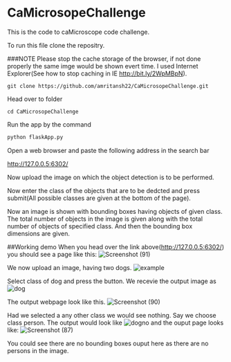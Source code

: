 # CaMicrosopeChallenge

This is the code to caMicroscope code challenge.

To run this file clone the repositry.

###NOTE Please stop the cache storage of the browser, if not done properly the same imge would be shown evert time. I used Internet Explorer(See how to stop caching in IE http://bit.ly/2WpMBpN).
```
git clone https://github.com/amritansh22/CaMicrosopeChallenge.git
```
Head over to folder
```
cd CaMicrosopeChallenge
```
Run the app by the command
``` python
python flaskApp.py
```
Open a web browser and paste the following address in the search bar  

http://127.0.0.5:6302/

Now upload the image on which the object detection is to be performed.

Now enter the class of the objects that are to be dedcted and press submit(All possible classes are given at the bottom of the page).

Now an image is shown with bounding boxes having objects of given class.
The total number of objects in the image is given along with the total number of objects of specified class.
And then the bounding box dimensions are given.


##Working demo
When you head over the link above(http://127.0.0.5:6302/) you should see a page like this:
![Screenshot (91)](https://user-images.githubusercontent.com/29978031/76889456-9fec9600-68ab-11ea-8935-60eabfc6bea6.png)

We now upload an image, having two dogs.
![example](https://user-images.githubusercontent.com/29978031/76889680-070a4a80-68ac-11ea-97c3-d7fe855acb91.jpg)

Select class of dog and press the button.
We recevie the output image as
![dog](https://user-images.githubusercontent.com/29978031/76889730-2608dc80-68ac-11ea-8497-5814f60003ce.jpg)

The output webpage look like this.
![Screenshot (90)](https://user-images.githubusercontent.com/29978031/76889845-56507b00-68ac-11ea-82de-4882f9ea8d4f.png)

Had we selected a any other class we would see nothing.
Say we choose class person.
The output would look like
![dogno](https://user-images.githubusercontent.com/29978031/76889976-8566ec80-68ac-11ea-9d38-a538474d4bd6.jpg)
and the ouput page looks like:
![Screenshot (87)](https://user-images.githubusercontent.com/29978031/76890048-a596ab80-68ac-11ea-943f-372b13b13165.png)

You could see there are no bounding boxes ouput here as there are no persons in the image.
